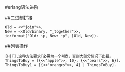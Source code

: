 #erlang语法进阶

##二进制拼接

	Old = <<"join">>,
	New = <<Old/binary, "_together">>,
	io:format("Old: ~p, New: ~p", [Old, New]).
	
##列表操作

	[H|T],这种方法要求T必需为一个列表，否则大部分情况下出错。
	ThingsToBuy = [{<<"apple">>, 10}, {<<"pears">>, 6}].
	ThingsToBuy1 = [{<<"oranges">>, 4} | ThingsToBuy].	